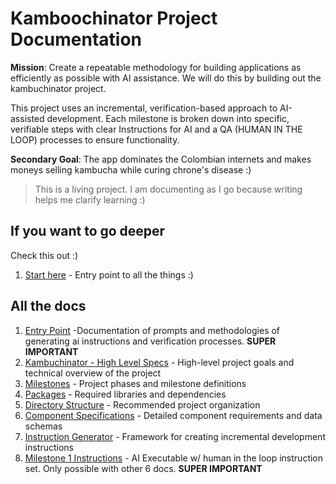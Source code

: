 # Kamboochinator Project Documentation

**Mission**: Create a repeatable methodology for building applications as efficiently as possible with AI assistance. We will do this by building out the kambuchinator project.

This project uses an incremental, verification-based approach to AI-assisted development. Each milestone is broken down into specific, verifiable steps with clear Instructions for AI and a QA (HUMAN IN  THE LOOP) processes to ensure functionality. 

**Secondary Goal**: The app dominates the Colombian internets and makes moneys selling kambucha while curing chrone's disease :)

> This is a living project. I am documenting as I go because writing helps me clarify learning :) 

## If you want to go deeper
Check this out :)
1. [Start here](./00-ProjectOverview.md) - Entry point to all the things :)
   




## All the docs
1. [Entry Point](./00-ProjectOverview.md) -Documentation of prompts and methodologies of generating ai instructions and verification processes. **SUPER IMPORTANT** 
2. [Kambuchinator - High Level Specs](./01-MasterPlan.md) - High-level project goals and technical overview of the project
3. [Milestones](./02-Milestones.md) - Project phases and milestone definitions
4. [Packages](./03-Packages.md) - Required libraries and dependencies
5. [Directory Structure](./04-DirectoryStructure.md) - Recommended project organization
6. [Component Specifications](./05-ComponentSpecifications.md) - Detailed component requirements and data schemas
7. [Instruction Generator](./06-InstructionGenerator.md) - Framework for creating incremental development instructions
8. [Milestone 1 Instructions](./07-Milestone1Instructions.md) - AI Executable w/ human in the loop instruction set. Only possible with other 6 docs. **SUPER IMPORTANT**
